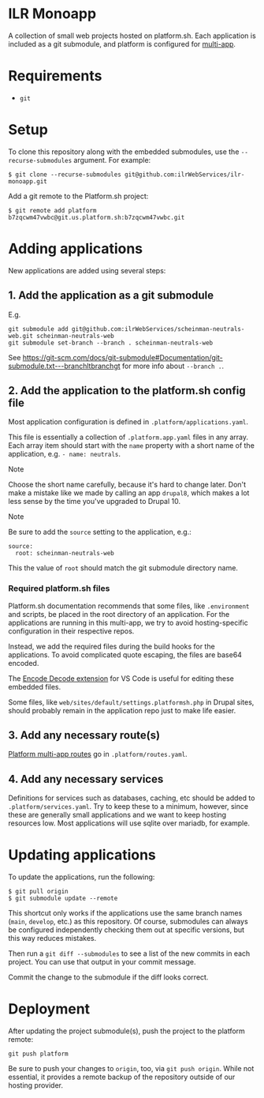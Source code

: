 # ILR Monoapp

A collection of small web projects hosted on platform.sh. Each application is included as a git submodule, and platform is configured for [multi-app](https://docs.platform.sh/create-apps/multi-app.html).

# Requirements

- `git`

# Setup

To clone this repository along with the embedded submodules, use the `--recurse-submodules` argument. For example:

```
$ git clone --recurse-submodules git@github.com:ilrWebServices/ilr-monoapp.git
```

Add a git remote to the Platform.sh project:

```
$ git remote add platform b7zqcwm47vwbc@git.us.platform.sh:b7zqcwm47vwbc.git
```

# Adding applications

New applications are added using several steps:

## 1. Add the application as a git submodule

E.g. 

```
git submodule add git@github.com:ilrWebServices/scheinman-neutrals-web.git scheinman-neutrals-web
git submodule set-branch --branch . scheinman-neutrals-web
```

See https://git-scm.com/docs/git-submodule#Documentation/git-submodule.txt---branchltbranchgt for more info about `--branch .`.

## 2. Add the application to the platform.sh config file

Most application configuration is defined in `.platform/applications.yaml`.

This file is essentially a collection of `.platform.app.yaml` files in any array. Each array item should start with the `name` property with a short name of the application, e.g. `- name: neutrals`.

> [!NOTE]
> Choose the short name carefully, because it's hard to change later. Don't make a mistake like we made by calling an app `drupal8`, which makes a lot less sense by the time you've upgraded to Drupal 10.

> [!NOTE]
> Be sure to add the `source` setting to the application, e.g.:
> ```
> source:
>   root: scheinman-neutrals-web
> ```
> This the value of `root` should match the git submodule directory name.

### Required platform.sh files

Platform.sh documentation recommends that some files, like `.environment` and scripts, be placed in the root directory of an application. For the applications are running in this multi-app, we try to avoid hosting-specific configuration in their respective repos.

Instead, we add the required files during the build hooks for the applications. To avoid complicated quote escaping, the files are base64 encoded.

The [Encode Decode extension](https://github.com/mitchdenny/ecdc) for VS Code is useful for editing these embedded files.

Some files, like `web/sites/default/settings.platformsh.php` in Drupal sites, should probably remain in the application repo just to make life easier.

## 3. Add any necessary route(s)

[Platform multi-app routes](https://docs.platform.sh/create-apps/multi-app/routes.html) go in `.platform/routes.yaml`.

## 4. Add any necessary services

Definitions for services such as databases, caching, etc should be added to `.platform/services.yaml`. Try to keep these to a minimum, however, since these are generally small applications and we want to keep hosting resources low. Most applications will use sqlite over mariadb, for example.

# Updating applications

To update the applications, run the following:

```
$ git pull origin
$ git submodule update --remote
```

This shortcut only works if the applications use the same branch names (`main`, `develop`, etc.) as this repository. Of course, submodules can always be configured independently checking them out at specific versions, but this way reduces mistakes.

Then run a `git diff --submodules` to see a list of the new commits in each project. You can use that output in your commit message.

Commit the change to the submodule if the diff looks correct.

# Deployment

After updating the project submodule(s), push the project to the platform remote:

```
git push platform
```

Be sure to push your changes to `origin`, too, via `git push origin`. While not essential, it provides a remote backup of the repository outside of our hosting provider.
